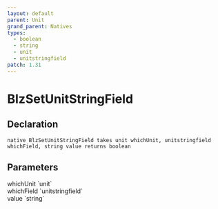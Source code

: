 ```yaml
---
layout: default
parent: Unit
grand_parent: Natives
types:
  - boolean
  - string
  - unit
  - unitstringfield
patch: 1.31
---
```


# BlzSetUnitStringField

## Declaration

```
native BlzSetUnitStringField takes unit whichUnit, unitstringfield whichField, string value returns boolean
```

## Parameters
<dl>
  <dt>whichUnit `unit`</dt>
  <dd></dd>

  <dt>whichField `unitstringfield`</dt>
  <dd></dd>

  <dt>value `string`</dt>
  <dd></dd>
</dl>